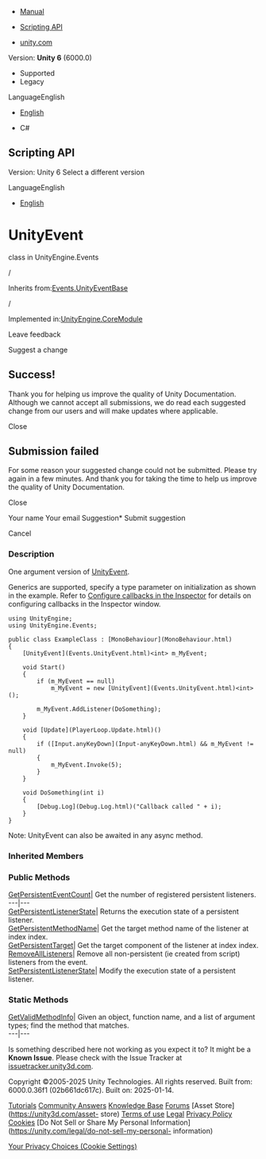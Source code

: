 [ ]()

  * [Manual](../Manual/index.html)
  * [Scripting API](../ScriptReference/index.html)

  * [unity.com](https://unity.com/)

Version: **Unity 6** (6000.0)

  * Supported
  * Legacy

LanguageEnglish

  * [English]()

  * C#

[ ](https://docs.unity3d.com)

## Scripting API

Version: Unity 6 Select a different version

LanguageEnglish

  * [English]()

# UnityEvent<T0>

class in UnityEngine.Events

/

Inherits from:[Events.UnityEventBase](Events.UnityEventBase.html)

/

Implemented in:[UnityEngine.CoreModule](UnityEngine.CoreModule.html)

Leave feedback

Suggest a change

## Success!

Thank you for helping us improve the quality of Unity Documentation. Although
we cannot accept all submissions, we do read each suggested change from our
users and will make updates where applicable.

Close

## Submission failed

For some reason your suggested change could not be submitted. Please <a>try
again</a> in a few minutes. And thank you for taking the time to help us
improve the quality of Unity Documentation.

Close

Your name Your email Suggestion* Submit suggestion

Cancel

[ ]()

### Description

One argument version of [UnityEvent](Events.UnityEvent.html).

Generics are supported, specify a type parameter on initialization as shown in
the example. Refer to [Configure callbacks in the
Inspector](../Manual/UnityEvents.html) for details on configuring callbacks in
the Inspector window.

    
    
    using UnityEngine;
    using UnityEngine.Events;  
      
    public class ExampleClass : [MonoBehaviour](MonoBehaviour.html)
    {
        [UnityEvent](Events.UnityEvent.html)<int> m_MyEvent;  
      
        void Start()
        {
            if (m_MyEvent == null)
                m_MyEvent = new [UnityEvent](Events.UnityEvent.html)<int>();  
      
            m_MyEvent.AddListener(DoSomething);
        }  
      
        void [Update](PlayerLoop.Update.html)()
        {
            if ([Input.anyKeyDown](Input-anyKeyDown.html) && m_MyEvent != null)
            {
                m_MyEvent.Invoke(5);
            }
        }  
      
        void DoSomething(int i)
        {
            [Debug.Log](Debug.Log.html)("Callback called " + i);
        }
    }
    

Note: UnityEvent can also be awaited in any async method.

### Inherited Members

### Public Methods

[GetPersistentEventCount](Events.UnityEventBase.GetPersistentEventCount.html)|
Get the number of registered persistent listeners.  
---|---  
[GetPersistentListenerState](Events.UnityEventBase.GetPersistentListenerState.html)|
Returns the execution state of a persistent listener.  
[GetPersistentMethodName](Events.UnityEventBase.GetPersistentMethodName.html)|
Get the target method name of the listener at index index.  
[GetPersistentTarget](Events.UnityEventBase.GetPersistentTarget.html)| Get the
target component of the listener at index index.  
[RemoveAllListeners](Events.UnityEventBase.RemoveAllListeners.html)| Remove
all non-persistent (ie created from script) listeners from the event.  
[SetPersistentListenerState](Events.UnityEventBase.SetPersistentListenerState.html)|
Modify the execution state of a persistent listener.  
  
### Static Methods

[GetValidMethodInfo](Events.UnityEventBase.GetValidMethodInfo.html)| Given an
object, function name, and a list of argument types; find the method that
matches.  
---|---  
  
Is something described here not working as you expect it to? It might be a
**Known Issue**. Please check with the Issue Tracker at
[issuetracker.unity3d.com](https://issuetracker.unity3d.com).

Copyright ©2005-2025 Unity Technologies. All rights reserved. Built from:
6000.0.36f1 (02b661dc617c). Built on: 2025-01-14.

[Tutorials](https://unity3d.com/learn) [Community
Answers](https://answers.unity3d.com) [Knowledge
Base](https://support.unity3d.com/hc/en-us)
[Forums](https://forum.unity3d.com) [Asset Store](https://unity3d.com/asset-
store) [Terms of use](https://docs.unity3d.com/Manual/TermsOfUse.html)
[Legal](https://unity.com/legal) [Privacy
Policy](https://unity.com/legal/privacy-policy)
[Cookies](https://unity.com/legal/cookie-policy) [Do Not Sell or Share My
Personal Information](https://unity.com/legal/do-not-sell-my-personal-
information)

[Your Privacy Choices (Cookie Settings)](javascript:void\(0\);)

